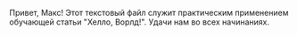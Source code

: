 ﻿Привет, Макс! Этот текстовый файл служит практическим применением обучающей статьи "Хелло, Ворлд!".
Удачи нам во всех начинаниях.

